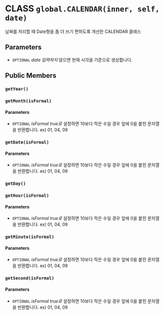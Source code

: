 # CLASS `global.CALENDAR(inner, self, date)`
날짜를 처리할 때 Date형을 좀 더 쓰기 편하도록 개선한 CALENDAR 클래스

## Parameters
* `OPTIONAL` *date	입력하지* 않으면 현재 시각을 기준으로 생성합니다.

## Public Members

### `getYear()`

### `getMonth(isFormal)`
#### Parameters
* `OPTIONAL` *isFormal	true로* 설정하면 10보다 작은 수일 경우 앞에 0을 붙힌 문자열을 반환합니다. ex) 01, 04, 09

### `getDate(isFormal)`
#### Parameters
* `OPTIONAL` *isFormal	true로* 설정하면 10보다 작은 수일 경우 앞에 0을 붙힌 문자열을 반환합니다. ex) 01, 04, 09

### `getDay()`

### `getHour(isFormal)`
#### Parameters
* `OPTIONAL` *isFormal	true로* 설정하면 10보다 작은 수일 경우 앞에 0을 붙힌 문자열을 반환합니다. ex) 01, 04, 09

### `getMinute(isFormal)`
#### Parameters
* `OPTIONAL` *isFormal	true로* 설정하면 10보다 작은 수일 경우 앞에 0을 붙힌 문자열을 반환합니다. ex) 01, 04, 09

### `getSecond(isFormal)`
#### Parameters
* `OPTIONAL` *isFormal	true로* 설정하면 10보다 작은 수일 경우 앞에 0을 붙힌 문자열을 반환합니다. ex) 01, 04, 09
